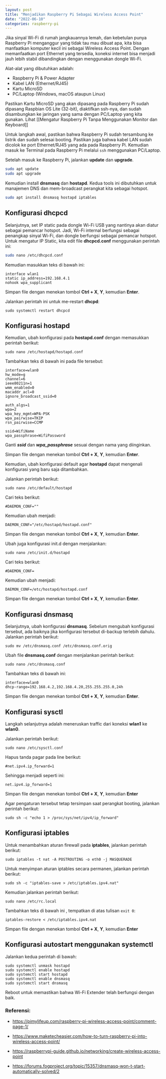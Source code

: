 ```yaml
---
layout: post
title: "Menjadikan Raspberry Pi Sebagai Wireless Access Point"
date: "2022-06-10"
categories: raspberry-pi
---
```

Jika sinyal Wi-Fi di rumah jangkauannya lemah, dan kebetulan punya Raspberry Pi menganggur yang tidak tau mau dibuat apa, kita bisa manfaatkan komputer kecil ini sebagai Wireless Access Point. Dengan memanfaatkan port Ethernet yang tersedia, koneksi internet bisa menjadi jauh lebih stabil dibandingkan dengan menggunakan dongle Wi-Fi.

Alat-alat yang dibutuhkan adalah:

- Raspberry Pi & Power Adapter
- Kabel LAN (Ethernet/RJ45)
- Kartu MicroSD
- PC/Laptop (Windows, macOS ataupun Linux)

Pastikan Kartu MicroSD yang akan dipasang pada Raspberry Pi sudah dipasang Raspbian OS Lite (32-bit), diaktifkan ssh-nya, dan sudah disambungkan ke jaringan yang sama dengan PC/Laptop yang kita gunakan. Lihat [[Mengatur Raspberry Pi Tanpa Menggunakan Monitor dan Keyboard]]

Untuk langkah awal, pastikan bahwa Raspberry Pi sudah tersambung ke listrik dan sudah selesai booting. Pastikan juga bahwa kabel LAN sudah dicolok ke port Ethernet/RJ45 yang ada pada Raspberry Pi. Kemudian masuk ke Terminal pada Raspberry Pi melalui `ssh` menggunakan PC/Laptop.

Setelah masuk ke Raspberry Pi, jalankan **update** dan **upgrade**.
```bash
sudo apt update
sudo apt upgrade
```

Kemudian install **dnsmasq** dan **hostapd**. Kedua tools ini dibutuhkan untuk manajemen DNS dan mem-broadcast perangkat kita sebagai hotspot.
```bash
sudo apt install dnsmasq hostapd iptables
```


## Konfigurasi dhcpcd
Selanjutnya, set IP static pada dongle Wi-Fi USB yang nantinya akan diatur sebagai pemancar hotspot. Jadi, Wi-Fi internal berfungsi sebagai penangkap sinyal Wi-Fi, dan dongle berfungsi sebagai pemancar hotspot. Untuk mengatur IP Static, kita edit file **dhcpcd.conf** menggunakan perintah ini:
```bash
sudo nano /etc/dhcpcd.conf
```

Kemudian masukkan teks di bawah ini:
```
interface wlan1
static ip_address=192.168.4.1
nohook wpa_supplicant
```

Simpan file dengan menekan tombol **Ctrl + X**, **Y**, kemudian **Enter**.

Jalankan perintah ini untuk me-restart **dhcpd**:
```shell
sudo systemctl restart dhcpcd
```


## Konfigurasi hostapd
Kemudian, ubah konfigurasi pada **hostapd.conf** dengan memasukkan perintah berikut:
```shell
sudo nano /etc/hostapd/hostapd.conf
```

Tambahkan teks di bawah ini pada file tersebut:
```
interface=wlan0
hw_mode=g
channel=6
ieee80211n=1
wmm_enabled=0
macaddr_acl=0
ignore_broadcast_ssid=0

auth_algs=1
wpa=2
wpa_key_mgmt=WPA-PSK
wpa_pairwise=TKIP
rsn_pairwise=CCMP

ssid=WifiName
wpa_passphrase=WifiPassword
```

Ganti ***ssid*** dan ***wpa_passphrase*** sesuai dengan nama yang diinginkan.

Simpan file dengan menekan tombol **Ctrl + X**, **Y**, kemudian **Enter**.

Kemudian, ubah konfigurasi default agar **hostapd** dapat mengenali konfigurasi yang baru saja ditambahkan.

Jalankan perintah berikut:
```shell
sudo nano /etc/default/hostapd
```

Cari teks berikut:
```
#DAEMON_CONF=""
```

Kemudian ubah menjadi:
```
DAEMON_CONF="/etc/hostapd/hostapd.conf"
```

Simpan file dengan menekan tombol **Ctrl + X**, **Y**, kemudian **Enter**.

Ubah juga konfigurasi init.d dengan menjalankan:
```shell
sudo nano /etc/init.d/hostapd
```

Cari teks berikut:
```
#DAEMON_CONF=
```

Kemudian ubah menjadi:
```
DAEMON_CONF=/etc/hostapd/hostapd.conf
```

Simpan file dengan menekan tombol **Ctrl + X**, **Y**, kemudian **Enter**.


## Konfigurasi dnsmasq
Selanjutnya, ubah konfigurasi **dnsmasq**. Sebelum mengubah konfigurasi tersebut, ada baiknya jika konfigurasi tersebut di-backup terlebih dahulu. Jalankan perintah berikut:

```shell
sudo mv /etc/dnsmasq.conf /etc/dnsmasq.conf.orig
```

Ubah file **dnsmasq.conf** dengan menjalankan perintah berikut:
```shell
sudo nano /etc/dnsmasq.conf
```

Tambahkan teks di bawah ini:
```
interface=wlan0
dhcp-range=192.168.4.2,192.168.4.20,255.255.255.0,24h 
```

Simpan file dengan menekan tombol **Ctrl + X**, **Y**, kemudian **Enter**.


## Konfigurasi sysctl
Langkah selanjutnya adalah meneruskan traffic dari koneksi **wlan1** ke **wlan0**.

Jalankan perintah berikut:
```shell
sudo nano /etc/sysctl.conf
```

Hapus tanda pagar pada line berikut:
```
#net.ipv4.ip_forward=1
```

Sehingga menjadi seperti ini:
```
net.ipv4.ip_forward=1
```

Simpan file dengan menekan tombol **Ctrl + X**, **Y**, kemudian **Enter**

Agar pengaturan tersebut tetap tersimpan saat perangkat booting, jalankan perintah berikut:
```shell
sudo sh -c "echo 1 > /proc/sys/net/ipv4/ip_forward"
```


## Konfigurasi iptables
Untuk menambahkan aturan firewall pada **iptables**, jalankan perintah berikut:
```shell
sudo iptables -t nat -A POSTROUTING -o eth0 -j MASQUERADE
```

Untuk menyimpan aturan iptables secara permanen, jalankan perintah berikut:
```shell
sudo sh -c "iptables-save > /etc/iptables.ipv4.nat"
```

Kemudian jalankan perintah berikut:
```shell
sudo nano /etc/rc.local
```

Tambahkan teks di bawah ini , tempatkan di atas tulisan `exit 0`:
```
iptables-restore < /etc/iptables.ipv4.nat
```

Simpan file dengan menekan tombol **Ctrl + X**, **Y**, kemudian **Enter**


## Konfigurasi autostart menggunakan systemctl
Jalankan kedua perintah di bawah:
```shell
sudo systemctl unmask hostapd
sudo systemctl enable hostapd
sudo systemctl start hostapd
sudo systemctl enable dnsmasq
sudo systemctl start dnsmasq
```

Reboot untuk memastikan bahwa Wi-Fi Extender telah berfungsi dengan baik.

### Referensi:
- https://pimylifeup.com/raspberry-pi-wireless-access-point/comment-page-1/

- https://www.maketecheasier.com/how-to-turn-raspberry-pi-into-wireless-access-point/

- https://raspberrypi-guide.github.io/networking/create-wireless-access-point

- https://forums.fogproject.org/topic/15357/dnsmasq-won-t-start-automatically-solved/2